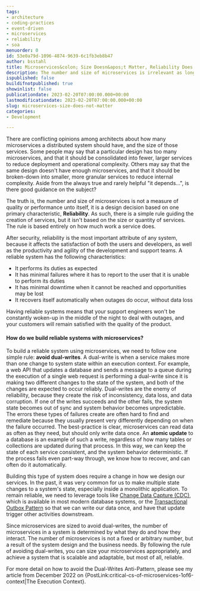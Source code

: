 ```yaml
---
tags:
- architecture
- coding-practices
- event-driven
- microservices
- reliability
- soa
menuorder: 0
id: 53e0a79d-1096-4874-9639-6c1fb3eb8b47
author: bsstahl
title: Microservices&colon; Size Doesn&apos;t Matter, Reliability Does
description: The number and size of microservices is irrelevant as long as they are reliable
ispublished: false
buildifnotpublished: true
showinlist: false
publicationdate: 2023-02-20T07:00:00.000+00:00
lastmodificationdate: 2023-02-20T07:00:00.000+00:00
slug: microservices-size-does-not-matter
categories:
- Development

---
```

There are conflicting opinions among architects about how many microservices a distributed system should have, and the size of those services. Some people may say that a particular design has too many microservices, and that it should be consolidated into fewer, larger services to reduce deployment and operational complexity. Others may say that the same design doesn't have enough microservices, and that it should be broken-down into smaller, more granular services to reduce internal complexity. Aside from the always true and rarely helpful "it depends...", is there good guidance on the subject?

The truth is, the number and size of microservices is not a measure of quality or performance unto itself, it is a design decision based on one primary characteristic, **Reliability**. As such, there is a simple rule guiding the creation of services, but it isn't based on the size or quantity of services. The rule is based entirely on how much work a service does.

After security, reliability is the most important attribute of any system, because it affects the satisfaction of both the users and developers, as well as the productivity and agility of the development and support teams. A reliable system has the following characteristics:

* It performs its duties as expected
* It has minimal failures where it has to report to the user that it is unable to perform its duties
* It has minimal downtime when it cannot be reached and opportunities may be lost
* It recovers itself automatically when outages do occur, without data loss

Having reliable systems means that your support engineers won't be constantly woken-up in the middle of the night to deal with outages, and your customers will remain satisfied with the quality of the product.

#### How do we build reliable systems with microservices?

To build a reliable system using microservices, we need to follow one simple rule: **avoid dual-writes**. A dual-write is when a service makes more than one change to system state within an execution context. For example, a web API that updates a database and sends a message to a queue during the execution of a single web request is performing a dual-write since it is making two different changes to the state of the system, and both of the changes are expected to occur reliably. Dual-writes are the enemy of reliability, because they create the risk of inconsistency, data loss, and data corruption. If one of the writes succeeds and the other fails, the system state becomes out of sync and system behavior becomes unpredictable. The errors these types of failures create are often hard to find and remediate because they usually present very differently depending on when the failure occurred. The best-practice is clear, microservices can read data as often as they need, but should only write data once. An **atomic update** to a database is an example of such a write, regardless of how many tables or collections are updated during that process. In this way, we can keep the state of each service consistent, and the system behavior deterministic. If the process fails even part-way through, we know how to recover, and can often do it automatically.

Building this type of system does require a change in how we design our services. In the past, it was very common for us to make multiple state changes to a system's state, especially inside a monolithic application. To remain reliable, we need to leverage tools like [Change Data Capture (CDC)](https://en.wikipedia.org/wiki/Change_data_capture "Events created by a database system when data updates occur that can reliably trigger downstream actions"), which is available in most modern database systems, or the [Transactional Outbox Pattern](https://learn.microsoft.com/en-us/azure/architecture/best-practices/transactional-outbox-cosmos "Reliably update a data store AND take additional downstream action by atomically writing 2 updates to the data store, the state update, and an event that is monitored for by another system and used to take the additional action") so that we can write our data once, and have that update trigger other activities downstream.

Since microservices are sized to avoid dual-writes, the number of microservices in a system is determined by what they do and how they interact. The number of microservices is not a fixed or arbitrary number, but a result of the system design and the business needs. By following the rule of avoiding dual-writes, you can size your microservices appropriately, and achieve a system that is scalable and adaptable, but most of all, reliable.

For more detail on how to avoid the Dual-Writes Anti-Pattern, please see my article from December 2022 on {PostLink:critical-cs-of-microservices-1of6-context|The Execution Context}.
